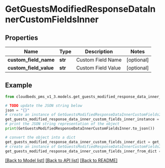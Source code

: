 # GetGuestsModifiedResponseDataInnerCustomFieldsInner


## Properties

Name | Type | Description | Notes
------------ | ------------- | ------------- | -------------
**custom_field_name** | **str** | Custom Field Name | [optional] 
**custom_field_value** | **str** | Custom Field Value | [optional] 

## Example

```python
from cloudbeds_pms_v1_3.models.get_guests_modified_response_data_inner_custom_fields_inner import GetGuestsModifiedResponseDataInnerCustomFieldsInner

# TODO update the JSON string below
json = "{}"
# create an instance of GetGuestsModifiedResponseDataInnerCustomFieldsInner from a JSON string
get_guests_modified_response_data_inner_custom_fields_inner_instance = GetGuestsModifiedResponseDataInnerCustomFieldsInner.from_json(json)
# print the JSON string representation of the object
print(GetGuestsModifiedResponseDataInnerCustomFieldsInner.to_json())

# convert the object into a dict
get_guests_modified_response_data_inner_custom_fields_inner_dict = get_guests_modified_response_data_inner_custom_fields_inner_instance.to_dict()
# create an instance of GetGuestsModifiedResponseDataInnerCustomFieldsInner from a dict
get_guests_modified_response_data_inner_custom_fields_inner_from_dict = GetGuestsModifiedResponseDataInnerCustomFieldsInner.from_dict(get_guests_modified_response_data_inner_custom_fields_inner_dict)
```
[[Back to Model list]](../README.md#documentation-for-models) [[Back to API list]](../README.md#documentation-for-api-endpoints) [[Back to README]](../README.md)


